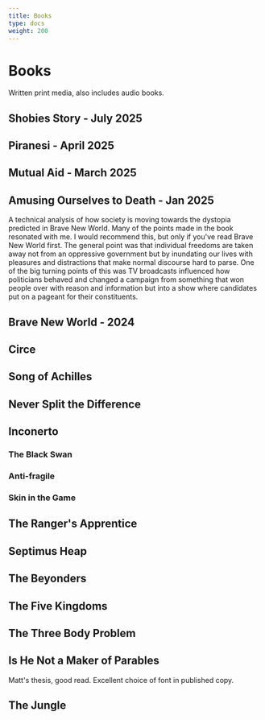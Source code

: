 ```yaml
---
title: Books
type: docs
weight: 200
---
```

# Books
Written print media, also includes audio books.

## Shobies Story - July 2025

## Piranesi  - April 2025

## Mutual Aid - March 2025

## Amusing Ourselves to Death - Jan 2025
A technical analysis of how society is moving towards the dystopia predicted in Brave New World. Many of the points made in the book resonated with me. I would recommend this, but only if you've read Brave New World first. The general point was that individual freedoms are taken away not from an oppressive government but by inundating our lives with pleasures and distractions that make normal discourse hard to parse. One of the big turning points of this was TV broadcasts influenced how politicians behaved and changed a campaign from something that won people over with reason and information but into a show where candidates put on a pageant for their constituents.

## Brave New World - 2024

## Circe

## Song of Achilles

## Never Split the Difference

## Inconerto
### The Black Swan
### Anti-fragile
### Skin in the Game

## The Ranger's Apprentice

## Septimus Heap

## The Beyonders

## The Five Kingdoms

## The Three Body Problem

## Is He Not a Maker of Parables
Matt's thesis, good read. Excellent choice of font in published copy.

## The Jungle